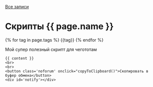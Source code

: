 <!DOCTYPE html>
<html>
<head>
   <meta http-equiv="content-type" content="text/html; charset=utf-8" />
   <title>Скрипты → {{ page.name }}</title>
   <link rel="stylesheet" href="/css/syntax.css" type="text/css" />
   <link rel="stylesheet" href="/css/screen.css" type="text/css" media="screen, projection" />
   <link href='http://fonts.googleapis.com/css?family=PT+Sans+Narrow&subset=latin,cyrillic' rel='stylesheet' type='text/css'>
   <meta name="viewport" content="width=device-width, initial-scale=1.0">
</head>
<body>

<div class="site">
  <div class="title">
    <a href="/">Все записи</a>
  </div>

  <style>
  pre.highlight{
    padding: 10px 20px;
    background: #FEFBF3;
    border: 1px solid rgba(0,0,0,.2);
    -webkit-box-shadow: 0 1px 2px rgba(0,0,0,.1);
    -moz-box-shadow: 0 1px 2px rgba(0,0,0,.1);
    box-shadow: 0 1px 2px rgba(0,0,0,.1);
    border-radius: 3px;
    overflow-x: scroll;
  }
  </style>
  <script>
  const copyToClipboard = function(){
    const el = document.createElement('textarea');
    el.value = document.querySelector("code").textContent;
    document.body.appendChild(el);
    el.select();
    document.execCommand('copy');
    document.body.removeChild(el);
    document.querySelector('#notify').innerHTML = 'Скопировано';
    setTimeout(function(){
      document.querySelector('#notify').innerHTML = '';
    }, 2000);
  };
  </script>
  <div id="post" class='post'>
    <h1>Скрипты {{ page.name }}</h1>
    {% for tag in page.tags %}
      {{tag}}
    {% endfor %}
    <div class='hr'></div>
    <p>
      Мой супер полезный скрипт для чегототам
    </p>

    {{ content }}
    <br>
    <br>
    <button class='noforum' onclick="copyToClipboard()">Скопировать в буфер обмена</button>
    <div id='notify'></div>
  </div>

  <br>
  <br>

  <div id='discourse-comments'></div>
  <script type="text/javascript">
    DiscourseEmbed = { discourseUrl: 'https://forum.bubujka.org/',
                       discourseEmbedUrl: 'https://bubujka.org{{page.url}}' };

    (function() {
      var d = document.createElement('script'); d.type = 'text/javascript'; d.async = true;
      d.src = DiscourseEmbed.discourseUrl + 'javascripts/embed.js';
      (document.getElementsByTagName('head')[0] || document.getElementsByTagName('body')[0]).appendChild(d);
    })();
  </script>

</div>
</body>
</html>

